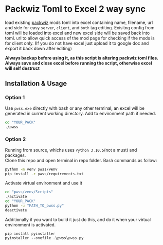 # Packwiz Toml to Excel 2 way sync
load existing [packwiz](https://github.com/packwiz/packwiz) mods toml into excel containing name, filename, url and side for easy `server`, `client`, and `both` tag editing. Exisitng config from toml will be loaded into excel and new excel side will be saved back into toml. url to allow quick access of the mod page for checking if the mods is for client only. (If you do not have excel just upload it to google doc and export it back down after editing)

**Always backup before using it, as this script is altering packwiz toml files.**
**Always save and close excel before running the script, otherwise excel will self destruct**

## Installation & Usage
### Option 1
Use `pwss.exe` directly with bash or any other terminal, an excel will be generated in current working directory. Add to environment path if needed.
```sh
cd "YOUR_PACK"
./pwss
```

### Option 2
Running from source, whichs uses `Python 3.10.5`(not a must) and packages.  
Clone this repo and open terminal in repo folder. Bash commands as follow:
```sh
python -m venv pwss/venv
pip install -r pwss/requirements.txt
```
Activate virtual environment and use it
```sh
cd "pwss/venv/Scripts"
./activate
cd "YOUR_PACK"
python -u "PATH_TO_pwss.py"
deactivate
```
Additionally if you want to build it just do this, and do it when your virtual environment is activated.
```
pip install pyinstaller
pyinstaller --onefile .\pwss\pwss.py
```